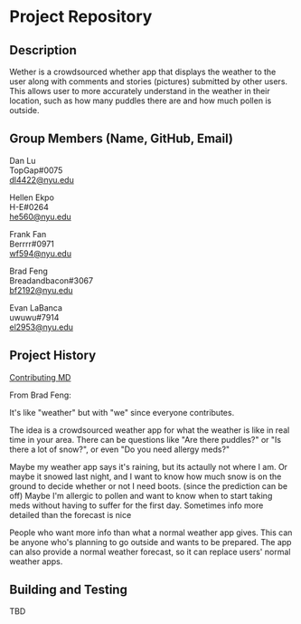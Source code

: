 # Project Repository

## Description

Wether is a crowdsourced whether app that displays the weather to the user along with comments and stories (pictures) submitted by other users. This allows user to more accurately understand in the weather in their location, such as how many puddles there are and how much pollen is outside. 

## Group Members (Name, GitHub, Email)

Dan Lu <br>
TopGap#0075 <br>
dl4422@nyu.edu <br>

Hellen Ekpo <br>
H-E#0264 <br>
he560@nyu.edu <br>

Frank Fan <br>
Berrrr#0971 <br>
wf594@nyu.edu <br>

Brad Feng <br>
Breadandbacon#3067 <br>
bf2192@nyu.edu <br>

Evan LaBanca <br>
uwuwu#7914 <br>
el2953@nyu.edu <br>

## Project History

[Contributing MD](CONTRIBUTING.md)

From Brad Feng: 

It's like "weather" but with "we" since everyone contributes.

The idea is a crowdsourced weather app for what the weather is like in real time in your area.
There can be questions like "Are there puddles?" or "Is there a lot of snow?", or even "Do you need allergy meds?"

Maybe my weather app says it's raining, but its actaully not where I am.
Or maybe it snowed last night, and I want to know how much snow is on the ground to decide whether or not I need boots. (since the prediction can be off)
Maybe I'm allergic to pollen and want to know when to start taking meds without having to suffer for the first day.
Sometimes info more detailed than the forecast is nice

People who want more info than what a normal weather app gives. This can be anyone who's planning to go outside and wants to be prepared. The app can also provide a normal weather forecast, so it can replace users' normal weather apps.

## Building and Testing

TBD
